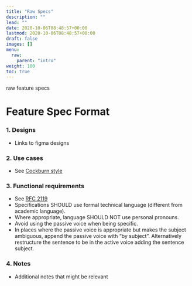 ```yaml
---
title: "Raw Specs"
description: ""
lead: ""
date: 2020-10-06T08:48:57+00:00
lastmod: 2020-10-06T08:48:57+00:00
draft: false
images: []
menu:
  raw:
    parent: "intro"
weight: 100
toc: true
---
```


raw feature specs

# Feature Spec Format

### 1. Designs

* Links to figma designs

### 2. Use cases

* See [Cockburn style](https://en.wikipedia.org/wiki/Use_case#Cockburn_style)

### 3. Functional requirements

* See [RFC 2119](https://datatracker.ietf.org/doc/html/rfc2119)
* Specifications SHOULD use formal technical language (different from academic language).
* Where appropriate, language SHOULD NOT use personal pronouns.
* Avoid using the passive voice when being specific.
* In places where the passive voice is appropriate but makes the subject ambiguous, append the passive voice with “by subject”. Alternatively restructure the sentence to be in the active voice adding the sentence subject.

### 4. Notes

* Additional notes that might be relevant

